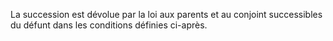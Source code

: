   
 La succession est dévolue par la loi aux parents et au conjoint successibles du défunt dans les conditions définies ci-après.  

  
